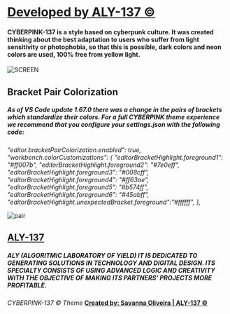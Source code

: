 # [Developed by ALY-137 ©](https://aly137.vercel.app/)


#### CYBERPINK-137 is a style based on cyberpunk culture. It was created thinking about the best adaptation to users who suffer from light sensitivity or photophobia, so that this is possible, dark colors and neon colors are used, 100% free from yellow light.

![SCREEN](https://user-images.githubusercontent.com/57689838/166112078-82367bae-7cb6-4453-870d-4351d423e3f3.gif)

## Bracket Pair Colorization

##### As of VS Code update 1.67.0 there was a change in the pairs of brackets which standardize their colors. For a full CYBERPINK theme experience we recommend that you configure your _settings.json_ with the following code:

 _"editor.bracketPairColorization.enabled": true,_
 _"workbench.colorCustomizations": {_
 _"editorBracketHighlight.foreground1": "#ff007b",_
 _"editorBracketHighlight.foreground2": "#7e0eff",_
 _"editorBracketHighlight.foreground3": "#008cff",_
 _"editorBracketHighlight.foreground4": "#ff63ae",_
 _"editorBracketHighlight.foreground5": "#b574ff",_
 _"editorBracketHighlight.foreground6": "#45abff",_
 _"editorBracketHighlight.unexpectedBracket.foreground":"#ffffff",_
 _},_

![pair](https://user-images.githubusercontent.com/57689838/167899414-76f589e0-b23b-43c6-b41d-7773913834fb.gif)

## **[ALY-137](https://aly137.vercel.app/)**

##### ALY (ALGORITMIC LABORATORY OF YIELD) IT IS DEDICATED TO GENERATING SOLUTIONS IN TECHNOLOGY AND DIGITAL DESIGN. ITS SPECIALTY CONSISTS OF USING ADVANCED LOGIC AND CREATIVITY WITH THE OBJECTIVE OF MAKING ITS PARTNERS' PROJECTS MORE PROFITABLE.




_CYBERPINK-137 © Theme_
**[Created by: Savanna Oliveira | ALY-137 ©](https://aly137.vercel.app/)**

